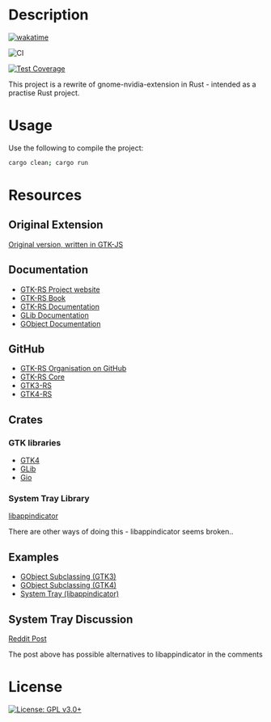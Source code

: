 <!--
SPDX-FileCopyrightText: 2022 Deren Vural
SPDX-License-Identifier: GPL-3.0-or-later
-->

# Description

[![wakatime](https://wakatime.com/badge/user/8ce81774-1d46-4c72-8a15-b5cf4032138f/project/64d5b278-0a3f-4b93-9a34-5cf88c7a8a3a.svg)](https://wakatime.com/badge/user/8ce81774-1d46-4c72-8a15-b5cf4032138f/project/64d5b278-0a3f-4b93-9a34-5cf88c7a8a3a)

![CI](https://github.com/derenv/gtk4-nvidia-monitor-rust/actions/workflows/rust.yml/badge.svg)

[![Test Coverage](https://codecov.io/gh/derenv/gtk4-nvidia-monitor-rust/branch/main/graph/badge.svg?token=PHDU5O3VFZ)](https://codecov.io/gh/derenv/gtk4-nvidia-monitor-rust)

This project is a rewrite of gnome-nvidia-extension in Rust - intended as a practise Rust project.

# Usage

Use the following to compile the project:

```bash
cargo clean; cargo run
```

# Resources

## Original Extension

[Original version, written in GTK-JS](https://github.com/ethanwharris/gnome-nvidia-extension)

## Documentation

- [GTK-RS Project website](https://gtk-rs.org/)
- [GTK-RS Book](https://gtk-rs.org/gtk4-rs/stable/latest/book/introduction.html)
- [GTK-RS Documentation](https://gtk-rs.org/gtk-rs-core/stable/latest/docs/)
- [GLib Documentation](https://docs.gtk.org/glib/index.html)
- [GObject Documentation](https://docs.gtk.org/gobject/index.html)

## GitHub

- [GTK-RS Organisation on GitHub](https://github.com/gtk-rs)
- [GTK-RS Core](https://github.com/gtk-rs/gtk-rs-core)
- [GTK3-RS](https://github.com/gtk-rs/gtk3-rs)
- [GTK4-RS](https://github.com/gtk-rs/gtk4-rs)

## Crates

### GTK libraries

- [GTK4](https://crates.io/crates/gtk4)
- [GLib](https://crates.io/crates/glib/0.15.12)
- [Gio](https://crates.io/crates/gio/0.15.12)

### System Tray Library

[libappindicator](https://crates.io/crates/libappindicator/0.7.1)

There are other ways of doing this - libappindicator seems broken..

## Examples

- [GObject Subclassing (GTK3)](https://github.com/gtk-rs/gtk3-rs/tree/master/examples/basic_subclass)
- [GObject Subclassing (GTK4)](https://github.com/gtk-rs/gtk4-rs/tree/8b0c4cbd35912b9f8685d40f796b0806c52119ab/book/listings/todo/1)
- [System Tray (libappindicator)](https://github.com/tauri-apps/libappindicator-rs/blob/main/examples/hello.rs)

## System Tray Discussion

[Reddit Post](https://www.reddit.com/r/gnome/comments/7x7qc6/by_what_logic_was_system_tray_removed/)

The post above has possible alternatives to libappindicator in the comments

# License

[![License: GPL v3.0+](https://img.shields.io/badge/License-GPL%20v3-blue.svg)](http://www.gnu.org/licenses/gpl-3.0)
